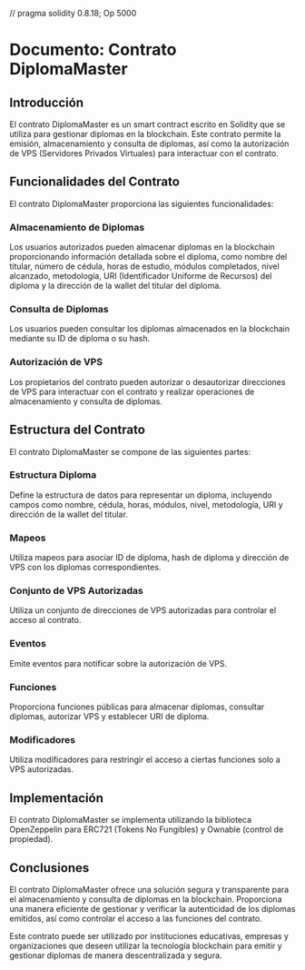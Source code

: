 // pragma solidity 0.8.18; Op 5000 

# Documento: Contrato DiplomaMaster

## Introducción

El contrato DiplomaMaster es un smart contract escrito en Solidity que se utiliza para gestionar diplomas en la blockchain. Este contrato permite la emisión, almacenamiento y consulta de diplomas, así como la autorización de VPS (Servidores Privados Virtuales) para interactuar con el contrato.

## Funcionalidades del Contrato

El contrato DiplomaMaster proporciona las siguientes funcionalidades:

### Almacenamiento de Diplomas

Los usuarios autorizados pueden almacenar diplomas en la blockchain proporcionando información detallada sobre el diploma, como nombre del titular, número de cédula, horas de estudio, módulos completados, nivel alcanzado, metodología, URI (Identificador Uniforme de Recursos) del diploma y la dirección de la wallet del titular del diploma.

### Consulta de Diplomas

Los usuarios pueden consultar los diplomas almacenados en la blockchain mediante su ID de diploma o su hash.

### Autorización de VPS

Los propietarios del contrato pueden autorizar o desautorizar direcciones de VPS para interactuar con el contrato y realizar operaciones de almacenamiento y consulta de diplomas.

## Estructura del Contrato

El contrato DiplomaMaster se compone de las siguientes partes:

### Estructura Diploma

Define la estructura de datos para representar un diploma, incluyendo campos como nombre, cédula, horas, módulos, nivel, metodología, URI y dirección de la wallet del titular.

### Mapeos

Utiliza mapeos para asociar ID de diploma, hash de diploma y dirección de VPS con los diplomas correspondientes.

### Conjunto de VPS Autorizadas

Utiliza un conjunto de direcciones de VPS autorizadas para controlar el acceso al contrato.

### Eventos

Emite eventos para notificar sobre la autorización de VPS.

### Funciones

Proporciona funciones públicas para almacenar diplomas, consultar diplomas, autorizar VPS y establecer URI de diploma.

### Modificadores

Utiliza modificadores para restringir el acceso a ciertas funciones solo a VPS autorizadas.

## Implementación

El contrato DiplomaMaster se implementa utilizando la biblioteca OpenZeppelin para ERC721 (Tokens No Fungibles) y Ownable (control de propiedad).

## Conclusiones

El contrato DiplomaMaster ofrece una solución segura y transparente para el almacenamiento y consulta de diplomas en la blockchain. Proporciona una manera eficiente de gestionar y verificar la autenticidad de los diplomas emitidos, así como controlar el acceso a las funciones del contrato.

Este contrato puede ser utilizado por instituciones educativas, empresas y organizaciones que deseen utilizar la tecnología blockchain para emitir y gestionar diplomas de manera descentralizada y segura.

